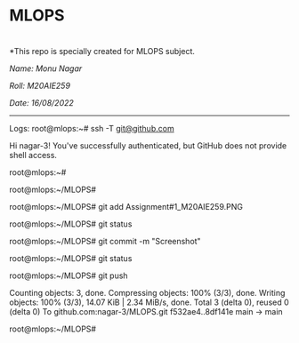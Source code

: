 # MLOPS
# #####################################################


 *This repo is specially created for MLOPS subject.

 *Name: Monu Nagar*
 
 *Roll: M20AIE259*
 
 *Date: 16/08/2022*



---------------------------------------------------------------------

Logs: 
root@mlops:~# ssh -T git@github.com

Hi nagar-3! You've successfully authenticated, but GitHub does not provide shell access.

root@mlops:~#

root@mlops:~/MLOPS#

root@mlops:~/MLOPS# git add Assignment#1_M20AIE259.PNG

root@mlops:~/MLOPS# git status

root@mlops:~/MLOPS# git commit -m "Screenshot"

root@mlops:~/MLOPS# git status

root@mlops:~/MLOPS# git push

Counting objects: 3, done.
Compressing objects: 100% (3/3), done.
Writing objects: 100% (3/3), 14.07 KiB | 2.34 MiB/s, done.
Total 3 (delta 0), reused 0 (delta 0)
To github.com:nagar-3/MLOPS.git
   f532ae4..8df141e  main -> main
   
root@mlops:~/MLOPS#

